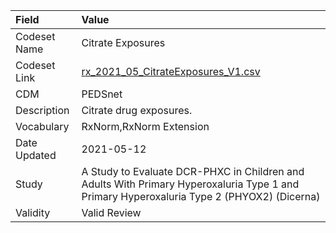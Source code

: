 |Field        |Value                                                                                                                                     |
|:------------|:-----------------------------------------------------------------------------------------------------------------------------------------|
|Codeset Name |Citrate Exposures                                                                                                                         |
|Codeset Link |[rx_2021_05_CitrateExposures_V1.csv](https://github.com/PEDSnet/Variable-Dictionary/blob/main/drugs/rx_2021_05_CitrateExposures_V1.csv.csv)|
|CDM          |PEDSnet                                                                                                                                   |
|Description  |Citrate drug exposures.                                                                                                                   |
|Vocabulary   |RxNorm,RxNorm Extension                                                                                                                   |
|Date Updated |2021-05-12                                                                                                                                |
|Study        |A Study to Evaluate DCR-PHXC in Children and Adults With Primary Hyperoxaluria Type 1 and Primary Hyperoxaluria Type 2 (PHYOX2) (Dicerna) |
|Validity     |Valid Review                                                                                                                              |
